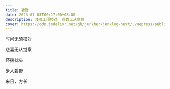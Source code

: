 ```yaml
---
title: 碧野
date: 2023-07-03T00:17:00+08:00
description: 时间无须校对  悲喜无从觉察
cover: https://cdn.jsdelivr.net/gh/junkher/junklog-next/.vuepress/public/images/poem/碧野.jpg
---
```


时间无须校对

悲喜无从觉察

怀揣枕头

步入碧野

来日，方长